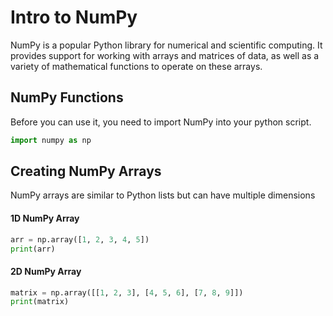 # Intro to NumPy
NumPy is a popular Python library for numerical and scientific computing. It provides support for working with arrays and matrices of data, as well as a variety of mathematical functions to operate on these arrays. 

## NumPy Functions
Before you can use it, you need to import NumPy into your python script.

```python
import numpy as np
```
## Creating NumPy Arrays
NumPy arrays are similar to Python lists but can have multiple dimensions 
#### 1D NumPy Array
```python
arr = np.array([1, 2, 3, 4, 5])
print(arr)
```


#### 2D NumPy Array
```python
matrix = np.array([[1, 2, 3], [4, 5, 6], [7, 8, 9]])
print(matrix)
```
